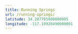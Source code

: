 ```yaml
---
title: Running Springs
url: /running-springs/
latitude: 34.207785900000005
longitude: -117.10920490000001
---
```

